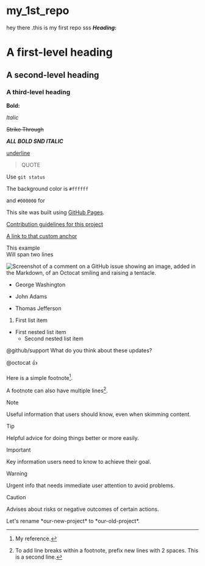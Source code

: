# my_1st_repo
hey there .this is my first repo
sss
**_Heading_:**
# A first-level heading
## A second-level heading
### A third-level heading

**Bold:**

_Italic_

~~Strike Through~~

_**ALL BOLD SND ITALIC**_

<ins>underline</ins>

>QUOTE

Use `git status`


The background color is `#ffffff`

and `#000000` for

This site was built using [GitHub Pages](https://pages.github.com/).

[Contribution guidelines for this project](docs/CONTRIBUTING.md)

<a name="my-custom-anchor-point"></a>
[A link to that custom anchor](#my-custom-anchor-point)

This example<br/>Will span two lines

![Screenshot of a comment on a GitHub issue showing an image, added in the Markdown, of an Octocat smiling and raising a tentacle.](https://myoctocat.com/assets/images/base-octocat.svg)



- George Washington
* John Adams
+ Thomas Jefferson

1. First list item
  - First nested list item
     - Second nested list item

@github/support What do you think about these updates?

@octocat :+1:



Here is a simple footnote[^1].

A footnote can also have multiple lines[^2].

[^1]: My reference.
[^2]: To add line breaks within a footnote, prefix new lines with 2 spaces.
  This is a second line.



> [!NOTE]
> Useful information that users should know, even when skimming content.

> [!TIP]
> Helpful advice for doing things better or more easily.

> [!IMPORTANT]
> Key information users need to know to achieve their goal.

> [!WARNING]
> Urgent info that needs immediate user attention to avoid problems.

> [!CAUTION]
> Advises about risks or negative outcomes of certain actions.

<!-- This content will not appear in the rendered Markdown -->


Let's rename \*our-new-project\* to \*our-old-project\*.


